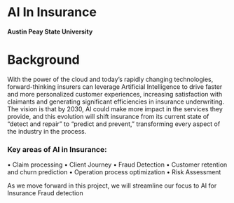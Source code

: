 # AI In Insurance
**Austin Peay State University**

# Background
With the power of the cloud and today’s rapidly changing technologies, forward-thinking insurers can leverage Artificial Intelligence to drive faster and more personalized customer experiences, increasing satisfaction with claimants and generating significant efficiencies in insurance underwriting. The vision is that by 2030, AI could make more impact in the services they provide, and this evolution will shift insurance from its current state of “detect and repair” to “predict and prevent,” transforming every aspect of the industry in the process.


### Key areas of AI in Insurance:
 
•	Claim processing
•	Client Journey
•	Fraud Detection
•	Customer retention and churn prediction
•	Operation process optimization
•	Risk Assessment 


As we move forward in this project, we will streamline our focus to AI for Insurance Fraud detection

